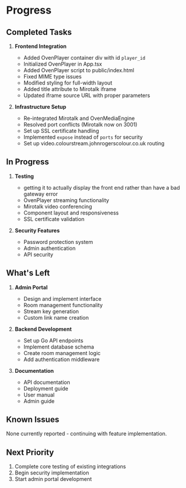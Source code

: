# Progress

## Completed Tasks

1. **Frontend Integration**
   - Added OvenPlayer container div with id `player_id`
   - Initialized OvenPlayer in App.tsx
   - Added OvenPlayer script to public/index.html
   - Fixed MIME type issues
   - Modified styling for full-width layout
   - Added title attribute to Mirotalk iframe
   - Updated iframe source URL with proper parameters

2. **Infrastructure Setup**
   - Re-integrated Mirotalk and OvenMediaEngine
   - Resolved port conflicts (Mirotalk now on 3001)
   - Set up SSL certificate handling
   - Implemented `expose` instead of `ports` for security
   - Set up video.colourstream.johnrogerscolour.co.uk routing

## In Progress

1. **Testing**
    - getting it to actually display the front end rather than have a bad gateway error 
   - OvenPlayer streaming functionality
   - Mirotalk video conferencing
   - Component layout and responsiveness
   - SSL certificate validation

2. **Security Features**
   - Password protection system
   - Admin authentication
   - API security

## What's Left

1. **Admin Portal**
   - Design and implement interface
   - Room management functionality
   - Stream key generation
   - Custom link name creation

2. **Backend Development**
   - Set up Go API endpoints
   - Implement database schema
   - Create room management logic
   - Add authentication middleware

3. **Documentation**
   - API documentation
   - Deployment guide
   - User manual
   - Admin guide

## Known Issues

None currently reported - continuing with feature implementation.

## Next Priority

1. Complete core testing of existing integrations
2. Begin security implementation
3. Start admin portal development
